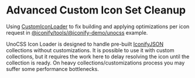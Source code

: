 # Advanced Custom Icon Set Cleanup

Using [CustomIconLoader](https://github.com/iconify/iconify/blob/main/packages/utils/src/loader/types.ts#L17) to fix building and applying optimizations per icon request in [ @iconify/tools/@iconify-demo/unocss](https://github.com/iconify/tools/tree/main/%40iconify-demo/unocss) example.

UnoCSS Icon Loader is designed to handle pre-built [IconifyJSON]() collections without customizations. It is possible to use it with custom collections, but it requires the work here to delay resolving the icon until the collection is ready. On heavy collections/customizations process you may suffer some performance bottlenecks. 
